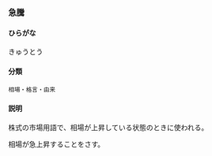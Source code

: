 <div style="display:none;">

## [あ行](securities-terms?id=あ行)
## [か行](securities-terms?id=か行)

</div>

### 急騰

#### ひらがな

きゅうとう

#### 分類

`相場・格言・由来`

#### 説明

株式の市場用語で、相場が上昇している状態のときに使われる。
相場が急上昇することをさす。

<div style="display:none;">

## [さ行](securities-terms?id=さ行)
## [た行](securities-terms?id=た行)
## [な行](securities-terms?id=な行)
## [は行](securities-terms?id=は行)
## [ま行](securities-terms?id=ま行)
## [や行](securities-terms?id=や行)
## [ら行](securities-terms?id=ら行)
## [わ行](securities-terms?id=わ行)
## [英数字・記号](securities-terms?id=英数字・記号)

</div>

